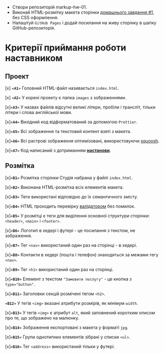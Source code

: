 - Створи репозиторій markup-hw-01.
- Виконай HTML-розмітку макета сторінки [домашнього завдання #1](https://www.figma.com/file/1ehrLBauvVFu4mVhxsHzyZ/Web-Studio-(Version-2.1)?node-id=0%3A1), без CSS оформлення.
- Налаштуй `GitHub Pages` і додай посилання на живу сторінку в шапку GitHub-репозиторія.

# Критерії приймання роботи наставником
## Проект

[x] **`«A1»`** Головний HTML-файл називається `index.html`.

[x] **`«A2»`** У корені проекту є папка `images` з зображеннями.

[x]**`«A3»`** У назвах файлів відсутні великі літери, пробіли і трансліт, тільки літери і слова англійської мови.

[x]**`«A4»`** Вихідний код відформатований за допомогою `Prettier`.

[x]**`«A5»`** Всі зображення та текстовий контент взяті з макета.

[x]**`«A6»`** Всі растрові зображення оптимізовані, використовуючи [squoosh](https://squoosh.app/).

[x]**`«A7»`** Код написаний з дотриманням **[настанови](https://codeguide.co/)**.

## Розмітка
[x]**`«B1»`** Розмітка сторінки Студія набрана у файлі `index.html`.

[x]**`«B2»`** Виконана HTML-розмітка всіх елементів макета.

[x]**`«B3»`** Теги використані відповідно до їх семантичного змісту.

[x]**`«B4»`** HTML проходить перевірку [валідатором](http://validator.w3.org/nu/) без помилок.

[x]**`«B5»`** У розмітці є теги для виділення основної структури сторінки: `<header>`, `<main>` і `<footer>`.

[x]**`«B6»`** Логотип в хедері і футері - це посилання з текстом, не зображення.

[x]**`«B7»`** Тег `<nav>` використаний один раз на сторінці - в хедері.

[x]**`«B8»`** Контакти в хедері (пошта і телефон) знаходяться за межами тегу `<nav>`.

[x]**`«B9»`** Тег `<h1>` використаний один раз на сторінці.

[x]**`«B10»`** Елемент з текстом `"Замовити послугу"` - це кнопка з `type="button"`.

[x]**`«B11»`** Заголовки секцій розмічені тегом `<h2>`.

**`«B12»`** У тегів `<img>` вказані атрибути розмірів, як мінімум `width`.

[x]**`«B13»`** У тегів `<img>` є атрибут `alt`, який заповнений коротким описом про те, що зображено на малюнку.

[x]**`«B14»`** Зображення експортовані з макета у форматі `jpg`.

[x]**`«B15»`** Групи однотипних елементів зібрані у списки `<ul>`.

[x]**`«B16»`** Тег `<address>` використаний тільки у футері.
